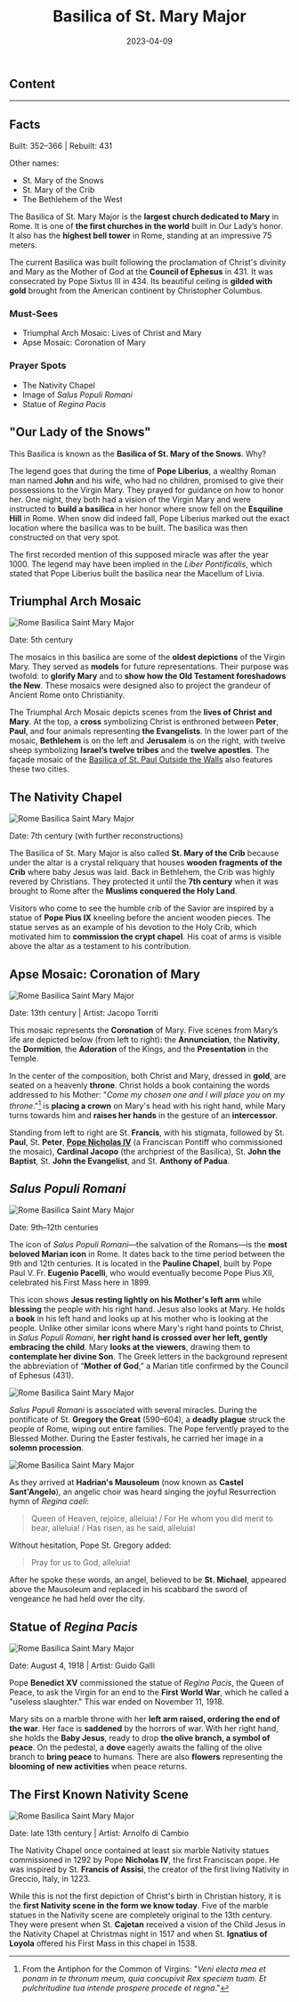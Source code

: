 ﻿---
title: Basilica of St. Mary Major
featuredImage: mm-facade.jpg
format: Article
date: 2023-04-09
category:
  - Pilgrimage
  - History
excerpt: The Basilica of St. Mary Major is the largest church in Rome dedicated to Mary. Built following the proclamation of Christ's divinity and Mary as the Mother of God, it has the highest bell tower in Rome. The legend behind its name involves a wealthy Roman man named John and his wife, who had no children, who were instructed in a vision to build a basilica in her honor where snow fell on the Esquiline Hill in Rome. The mosaics in this basilica are some of the oldest depictions of the Virgin Mary and served as models for future representations. The Nativity Chapel houses wooden fragments of the Crib where baby Jesus was laid. The Coronation of Mary mosaic represents five scenes from Mary’s life and is depicted below Christ and Mary, who are seated on a heavenly throne, while standing from left to right are saints and popes. The icon of Salus Populi Romani is the most beloved Marian icon in Rome, showing Jesus resting on his mother’s left arm while blessing the people with his right hand.
---
## Content

---
## Facts

Built: 352–366 | Rebuilt: 431

Other names:
- St. Mary of the Snows
- St. Mary of the Crib
- The Bethlehem of the West
  
The Basilica of St. Mary Major is the **largest church dedicated to Mary** in Rome. It is one of **the first churches in the world** built in Our Lady’s honor. It also has the **highest bell tower** in Rome, standing at an impressive 75 meters.

The current Basilica was built following the proclamation of Christ's divinity and Mary as the Mother of God at the **Council of Ephesus** in 431. It was consecrated by Pope Sixtus III in 434. Its beautiful ceiling is **gilded with gold** brought from the American continent by Christopher Columbus.

### Must-Sees

- Triumphal Arch Mosaic: Lives of Christ and Mary    
- Apse Mosaic: Coronation of Mary

### Prayer Spots

- The Nativity Chapel
- Image of *Salus Populi Romani*
- Statue of *Regina Pacis*

## "Our Lady of the Snows"

This Basilica is known as the **Basilica of St. Mary of the Snows**. Why?

The legend goes that during the time of **Pope Liberius**, a wealthy Roman man named **John** and his wife, who had no children, promised to give their possessions to the Virgin Mary. They prayed for guidance on how to honor her. One night, they both had a vision of the Virgin Mary and were instructed to **build a basilica** in her honor where snow fell on the **Esquiline Hill** in Rome. When snow did indeed fall, Pope Liberius marked out the exact location where the basilica was to be built. The basilica was then constructed on that very spot.

The first recorded mention of this supposed miracle was after the year 1000. The legend may have been implied in the *Liber Pontificalis*, which stated that Pope Liberius built the basilica near the Macellum of Livia.

## Triumphal Arch Mosaic
![Rome Basilica Saint Mary Major](mm-arch.jpg)

Date: 5th century

The mosaics in this basilica are some of the **oldest depictions** of the Virgin Mary. They served as **models** for future representations. Their purpose was twofold: to **glorify Mary** and to **show how the Old Testament foreshadows the New**. These mosaics were designed also to project the grandeur of Ancient Rome onto Christianity.

The Triumphal Arch Mosaic depicts scenes from the **lives of Christ and Mary**. At the top, a **cross** symbolizing Christ is enthroned between **Peter**, **Paul**, and four animals representing **the Evangelists**. In the lower part of the mosaic, **Bethlehem** is on the left and **Jerusalem** is on the right, with twelve sheep symbolizing **Israel’s twelve tribes** and the **twelve apostles**. The façade mosaic of the [Basilica of St. Paul Outside the Walls](/post/basilica-paul/) also features these two cities.

## The Nativity Chapel
![Rome Basilica Saint Mary Major](mm-crib.jpg)

Date: 7th century (with further reconstructions)

The Basilica of St. Mary Major is also called **St. Mary of the Crib** because under the altar is a crystal reliquary that houses **wooden fragments of the Crib** where baby Jesus was laid. Back in Bethlehem, the Crib was highly revered by Christians. They protected it until the **7th century** when it was brought to Rome after the **Muslims conquered the Holy Land**.

Visitors who come to see the humble crib of the Savior are inspired by a statue of **Pope Pius IX** kneeling before the ancient wooden pieces. The statue serves as an example of his devotion to the Holy Crib, which motivated him to **commission the crypt chapel**. His coat of arms is visible above the altar as a testament to his contribution.

## Apse Mosaic: Coronation of Mary
![Rome Basilica Saint Mary Major](mm-apse.jpg)

Date: 13th century | Artist: Jacopo Torriti

This mosaic represents the **Coronation** of Mary. Five scenes from Mary’s life are depicted below (from left to right): the **Annunciation**, the **Nativity**, the **Dormition**, the **Adoration** of the Kings, and the **Presentation** in the Temple.

In the center of the composition, both Christ and Mary, dressed in **gold**, are seated on a heavenly **throne**. Christ holds a book containing the words addressed to his Mother: "*Come my chosen one and I will place you on my throne*."[^1] is **placing a crown** on Mary's head with his right hand, while Mary turns towards him and **raises her hands** in the gesture of an **intercessor**. 

Standing from left to right are St. **Francis**, with his stigmata, followed by St. **Paul**, St. **Peter**, [**Pope Nicholas IV**](https://www.britannica.com/biography/Nicholas-IV) (a Franciscan Pontiff who commissioned the mosaic), **Cardinal Jacopo** (the archpriest of the Basilica), St. **John the Baptist**, St. **John the Evangelist**, and St. **Anthony of Padua**.

## *Salus Populi Romani*
![Rome Basilica Saint Mary Major](mm-salus.jpg)

Date: 9th–12th centuries

The icon of *Salus Populi Romani*—the salvation of the Romans—is the **most beloved Marian icon** in Rome. It dates back to the time period between the 9th and 12th centuries. It is located in the **Pauline Chapel**, built by Pope Paul V. Fr. **Eugenio Pacelli**, who would eventually become Pope Pius XII, celebrated his First Mass here in 1899.

This icon shows **Jesus resting lightly on his Mother's left arm** while **blessing** the people with his right hand. Jesus also looks at Mary. He holds a **book** in his left hand and looks up at his mother who is looking at the people. Unlike other similar icons where Mary's right hand points to Christ, in *Salus Populi Romani*, **her right hand is crossed over her left, gently embracing the child**. Mary **looks at the viewers**, drawing them to **contemplate her divine Son**. The Greek letters in the background represent the abbreviation of “**Mother of God**,” a Marian title confirmed by the Council of Ephesus (431).

![Rome Basilica Saint Mary Major](mm-relief.jpg 'Salus Populi Romani')

*Salus Populi Romani* is associated with several miracles. During the pontificate of St. **Gregory the Great** (590–604), a **deadly plague** struck the people of Rome, wiping out entire families. The Pope fervently prayed to the Blessed Mother. During the Easter festivals, he carried her image in a **solemn procession**.

![Rome Basilica Saint Mary Major](castel-angelo.jpg 'Mausoleum of Hadrian \(Castel Sant\'Angelo\)')

As they arrived at **Hadrian's Mausoleum** (now known as **Castel Sant'Angelo**), an angelic choir was heard singing the joyful Resurrection hymn of *Regina caeli*:

> Queen of Heaven, rejoice, alleluia! / For He whom you did merit to bear, alleluia! / Has risen, as he said, alleluia!

Without hesitation, Pope St. Gregory added: 

> Pray for us to God, alleluia!

After he spoke these words, an angel, believed to be **St. Michael**, appeared above the Mausoleum and replaced in his scabbard the sword of vengeance he had held over the city.

## Statue of *Regina Pacis*
![Rome Basilica Saint Mary Major](mm-pacis.jpg)

Date: August 4, 1918 | Artist: Guido Galli

Pope **Benedict XV** commissioned the statue of *Regina Pacis*, the Queen of Peace, to ask the Virgin for an end to the **First World War**, which he called a "useless slaughter." This war ended on November 11, 1918.

Mary sits on a marble throne with her **left arm raised, ordering the end of the war**. Her face is **saddened** by the horrors of war. With her right hand, she holds the **Baby Jesus**, ready to drop **the olive branch, a symbol of peace**. On the pedestal, a **dove** eagerly awaits the falling of the olive branch to **bring peace** to humans. There are also **flowers** representing the **blooming of new activities** when peace returns.

## The First Known Nativity Scene
![Rome Basilica Saint Mary Major](mm-nativity.jpg)

Date: late 13th century | Artist: Arnolfo di Cambio

The Nativity Chapel once contained at least six marble Nativity statues commissioned in 1292 by Pope **Nicholas IV**, the first Franciscan pope. He was inspired by St. **Francis of Assisi**, the creator of the first living Nativity in Greccio, Italy, in 1223.

While this is not the first depiction of Christ's birth in Christian history, it is the **first Nativity scene in the form we know today**. Five of the marble statues in the Nativity scene are completely original to the 13th century. They were present when St. **Cajetan** received a vision of the Child Jesus in the Nativity Chapel at Christmas night in 1517 and when St. **Ignatius of Loyola** offered his First Mass in this chapel in 1538.

[^1]:From the Antiphon for the Common of Virgins: "*Veni electa mea et ponam in te thronum meum, quia concupivit Rex speciem tuam. Et pulchritudine tua intende prospere procede et regna*."
